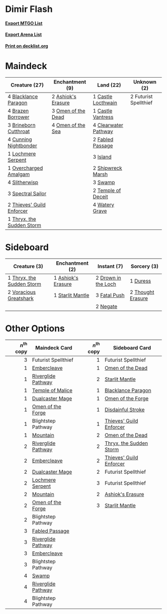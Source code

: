 # Dimir Flash

#### [Export MTGO List](../collection/Dimir%20Flash/Dimir%20Flash.txt)
#### [Export Arena List](../collection/Dimir%20Flash/Dimir%20Flash_arena.txt)
#### [Print on decklist.org](http://decklist.org/?deckmain=2%09Ashiok's%20Erasure%0A4%09Blacklance%20Paragon%0A4%09Brazen%20Borrower%0A3%09Brineborn%20Cutthroat%0A1%09Castle%20Locthwain%0A1%09Castle%20Vantress%0A4%09Clearwater%20Pathway%0A4%09Cunning%20Nightbonder%0A2%09Fabled%20Passage%0A2%09Futurist%20Spellthief%0A3%09Island%0A1%09Lochmere%20Serpent%0A3%09Omen%20of%20the%20Dead%0A4%09Omen%20of%20the%20Sea%0A1%09Overcharged%20Amalgam%0A2%09Shipwreck%20Marsh%0A4%09Slitherwisp%0A3%09Spectral%20Sailor%0A3%09Swamp%0A2%09Temple%20of%20Deceit%0A2%09Thieves'%20Guild%20Enforcer%0A1%09Thryx,%20the%20Sudden%20Storm%0A4%09Watery%20Grave&deckside=1%09Ashiok's%20Erasure%0A2%09Drown%20in%20the%20Loch%0A1%09Duress%0A3%09Fatal%20Push%0A2%09Negate%0A1%09Starlit%20Mantle%0A2%09Thought%20Erasure%0A1%09Thryx,%20the%20Sudden%20Storm%0A2%09Voracious%20Greatshark)
# Maindeck

|                                           Creature (27)                                            |                                       Enchantment (9)                                       |                                           Land (22)                                           |     Unknown (2)     |
|----------------------------------------------------------------------------------------------------|---------------------------------------------------------------------------------------------|-----------------------------------------------------------------------------------------------|---------------------|
|4 [Blacklance Paragon](http://gatherer.wizards.com/Pages/Card/Details.aspx?multiverseid=473041)     |2 [Ashiok's Erasure](http://gatherer.wizards.com/Pages/Card/Details.aspx?multiverseid=476294)|1 [Castle Locthwain](http://gatherer.wizards.com/Pages/Card/Details.aspx?multiverseid=473203)  |2 Futurist Spellthief|
|4 [Brazen Borrower](http://gatherer.wizards.com/Pages/Card/Details.aspx?multiverseid=473001)        |3 [Omen of the Dead](http://gatherer.wizards.com/Pages/Card/Details.aspx?multiverseid=476361)|1 [Castle Vantress](http://gatherer.wizards.com/Pages/Card/Details.aspx?multiverseid=473204)   |                     |
|3 [Brineborn Cutthroat](http://gatherer.wizards.com/Pages/Card/Details.aspx?multiverseid=466804)    |4 [Omen of the Sea](http://gatherer.wizards.com/Pages/Card/Details.aspx?multiverseid=476309) |4 [Clearwater Pathway](http://gatherer.wizards.com/Pages/Card/Details.aspx?multiverseid=491913)|                     |
|4 [Cunning Nightbonder](http://gatherer.wizards.com/Pages/Card/Details.aspx?multiverseid=479739)    |                                                                                             |2 [Fabled Passage](http://gatherer.wizards.com/Pages/Card/Details.aspx?multiverseid=473206)    |                     |
|1 [Lochmere Serpent](http://gatherer.wizards.com/Pages/Card/Details.aspx?multiverseid=473157)       |                                                                                             |3 [Island](http://gatherer.wizards.com/Pages/Card/Details.aspx?multiverseid=439857)            |                     |
|1 [Overcharged Amalgam](http://gatherer.wizards.com/Pages/Card/Details.aspx?multiverseid=540914)    |                                                                                             |2 [Shipwreck Marsh](http://gatherer.wizards.com/Pages/Card/Details.aspx?multiverseid=535066)   |                     |
|4 [Slitherwisp](http://gatherer.wizards.com/Pages/Card/Details.aspx?multiverseid=479728)            |                                                                                             |3 [Swamp](http://gatherer.wizards.com/Pages/Card/Details.aspx?multiverseid=439858)             |                     |
|3 [Spectral Sailor](http://gatherer.wizards.com/Pages/Card/Details.aspx?multiverseid=466830)        |                                                                                             |2 [Temple of Deceit](http://gatherer.wizards.com/Pages/Card/Details.aspx?multiverseid=373734)  |                     |
|2 [Thieves' Guild Enforcer](http://gatherer.wizards.com/Pages/Card/Details.aspx?multiverseid=485448)|                                                                                             |4 [Watery Grave](http://gatherer.wizards.com/Pages/Card/Details.aspx?multiverseid=405114)      |                     |
|1 [Thryx, the Sudden Storm](http://gatherer.wizards.com/Pages/Card/Details.aspx?multiverseid=476327)|                                                                                             |                                                                                               |                     |


# Sideboard

|                                            Creature (3)                                            |                                       Enchantment (2)                                       |                                         Instant (7)                                          |                                        Sorcery (3)                                         |
|----------------------------------------------------------------------------------------------------|---------------------------------------------------------------------------------------------|----------------------------------------------------------------------------------------------|--------------------------------------------------------------------------------------------|
|1 [Thryx, the Sudden Storm](http://gatherer.wizards.com/Pages/Card/Details.aspx?multiverseid=476327)|1 [Ashiok's Erasure](http://gatherer.wizards.com/Pages/Card/Details.aspx?multiverseid=476294)|2 [Drown in the Loch](http://gatherer.wizards.com/Pages/Card/Details.aspx?multiverseid=473150)|1 [Duress](http://gatherer.wizards.com/Pages/Card/Details.aspx?multiverseid=14557)          |
|2 [Voracious Greatshark](http://gatherer.wizards.com/Pages/Card/Details.aspx?multiverseid=479590)   |1 [Starlit Mantle](http://gatherer.wizards.com/Pages/Card/Details.aspx?multiverseid=476318)  |3 [Fatal Push](http://gatherer.wizards.com/Pages/Card/Details.aspx?multiverseid=423724)       |2 [Thought Erasure](http://gatherer.wizards.com/Pages/Card/Details.aspx?multiverseid=452956)|
|                                                                                                    |                                                                                             |2 [Negate](http://gatherer.wizards.com/Pages/Card/Details.aspx?multiverseid=423707)           |                                                                                            |


# Other Options

|*n*<sup>th</sup> copy|                                        Maindeck Card                                        |*n*<sup>th</sup> copy|                                          Sideboard Card                                          |
|--------------------:|---------------------------------------------------------------------------------------------|--------------------:|--------------------------------------------------------------------------------------------------|
|                    3|Futurist Spellthief                                                                          |                    1|Futurist Spellthief                                                                               |
|                    1|[Embercleave](http://gatherer.wizards.com/Pages/Card/Details.aspx?multiverseid=473082)       |                    1|[Omen of the Dead](http://gatherer.wizards.com/Pages/Card/Details.aspx?multiverseid=476361)       |
|                    1|[Riverglide Pathway](http://gatherer.wizards.com/Pages/Card/Details.aspx?multiverseid=491920)|                    2|[Starlit Mantle](http://gatherer.wizards.com/Pages/Card/Details.aspx?multiverseid=476318)         |
|                    1|[Temple of Malice](http://gatherer.wizards.com/Pages/Card/Details.aspx?multiverseid=378536)  |                    1|[Blacklance Paragon](http://gatherer.wizards.com/Pages/Card/Details.aspx?multiverseid=473041)     |
|                    1|[Dualcaster Mage](http://gatherer.wizards.com/Pages/Card/Details.aspx?multiverseid=489797)   |                    1|[Omen of the Forge](http://gatherer.wizards.com/Pages/Card/Details.aspx?multiverseid=476396)      |
|                    1|[Omen of the Forge](http://gatherer.wizards.com/Pages/Card/Details.aspx?multiverseid=476396) |                    1|[Disdainful Stroke](http://gatherer.wizards.com/Pages/Card/Details.aspx?multiverseid=420705)      |
|                    1|Blightstep Pathway                                                                           |                    1|[Thieves' Guild Enforcer](http://gatherer.wizards.com/Pages/Card/Details.aspx?multiverseid=485448)|
|                    1|[Mountain](http://gatherer.wizards.com/Pages/Card/Details.aspx?multiverseid=439859)          |                    2|[Omen of the Dead](http://gatherer.wizards.com/Pages/Card/Details.aspx?multiverseid=476361)       |
|                    2|[Riverglide Pathway](http://gatherer.wizards.com/Pages/Card/Details.aspx?multiverseid=491920)|                    2|[Thryx, the Sudden Storm](http://gatherer.wizards.com/Pages/Card/Details.aspx?multiverseid=476327)|
|                    2|[Embercleave](http://gatherer.wizards.com/Pages/Card/Details.aspx?multiverseid=473082)       |                    2|[Thieves' Guild Enforcer](http://gatherer.wizards.com/Pages/Card/Details.aspx?multiverseid=485448)|
|                    2|[Dualcaster Mage](http://gatherer.wizards.com/Pages/Card/Details.aspx?multiverseid=489797)   |                    2|Futurist Spellthief                                                                               |
|                    2|[Lochmere Serpent](http://gatherer.wizards.com/Pages/Card/Details.aspx?multiverseid=473157)  |                    3|Futurist Spellthief                                                                               |
|                    2|[Mountain](http://gatherer.wizards.com/Pages/Card/Details.aspx?multiverseid=439859)          |                    2|[Ashiok's Erasure](http://gatherer.wizards.com/Pages/Card/Details.aspx?multiverseid=476294)       |
|                    2|[Omen of the Forge](http://gatherer.wizards.com/Pages/Card/Details.aspx?multiverseid=476396) |                    3|[Starlit Mantle](http://gatherer.wizards.com/Pages/Card/Details.aspx?multiverseid=476318)         |
|                    2|Blightstep Pathway                                                                           |                     |                                                                                                  |
|                    3|[Fabled Passage](http://gatherer.wizards.com/Pages/Card/Details.aspx?multiverseid=473206)    |                     |                                                                                                  |
|                    3|[Riverglide Pathway](http://gatherer.wizards.com/Pages/Card/Details.aspx?multiverseid=491920)|                     |                                                                                                  |
|                    3|[Embercleave](http://gatherer.wizards.com/Pages/Card/Details.aspx?multiverseid=473082)       |                     |                                                                                                  |
|                    3|Blightstep Pathway                                                                           |                     |                                                                                                  |
|                    4|[Swamp](http://gatherer.wizards.com/Pages/Card/Details.aspx?multiverseid=439858)             |                     |                                                                                                  |
|                    4|[Riverglide Pathway](http://gatherer.wizards.com/Pages/Card/Details.aspx?multiverseid=491920)|                     |                                                                                                  |
|                    4|Blightstep Pathway                                                                           |                     |                                                                                                  |


